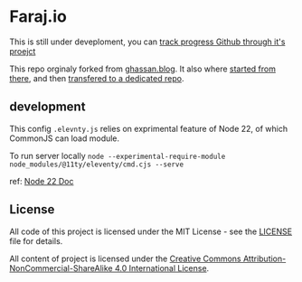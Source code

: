 # Faraj.io


This is still under deveploment, you can [track progress Github through it's proejct](https://github.com/users/ghassanmas/projects/3)

This repo orginaly forked from [ghassan.blog](https://github.com/ghassanmas/ghassan.blog). It also where [started from there](https://github.com/ghassanmas/ghassan.blog/commit/6db8ed4eb0a4a846aef3d2399ecea6b78154a90f), and then [transfered to a dedicated repo](https://github.com/ghassanmas/ghassan.blog/commit/b0d2ff706b75363674b3c07972fdc7bd16c61ad9).


## development

This config `.elevnty.js` relies on exprimental feature of Node 22, of which CommonJS can load module.

To run server locally `node --experimental-require-module node_modules/@11ty/eleventy/cmd.cjs --serve`

ref: [Node 22 Doc](https://nodejs.org/en/blog/announcements/v22-release-announce#support-requireing-synchronous-esm-graphs)

## License

All code of this project is licensed under the MIT License - see the [LICENSE](LICENSE) file for details.

All content of project is licensed under the [Creative Commons Attribution-NonCommercial-ShareAlike 4.0 International License](https://creativecommons.org/licenses/by-nc-sa/4.0/).
